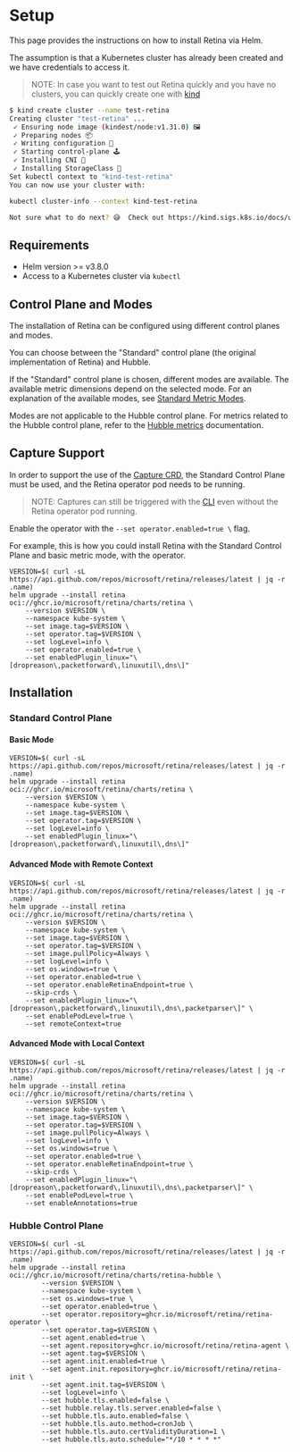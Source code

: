 # Setup

This page provides the instructions on how to install Retina via Helm.

The assumption is that a Kubernetes cluster has already been created and we have credentials to access it.

>NOTE: In case you want to test out Retina quickly and you have no clusters, you can quickly create one with [kind](https://kind.sigs.k8s.io/)

```sh
$ kind create cluster --name test-retina
Creating cluster "test-retina" ...
 ✓ Ensuring node image (kindest/node:v1.31.0) 🖼
 ✓ Preparing nodes 📦
 ✓ Writing configuration 📜
 ✓ Starting control-plane 🕹️
 ✓ Installing CNI 🔌
 ✓ Installing StorageClass 💾
Set kubectl context to "kind-test-retina"
You can now use your cluster with:

kubectl cluster-info --context kind-test-retina

Not sure what to do next? 😅  Check out https://kind.sigs.k8s.io/docs/user/quick-start/
```

## Requirements

- Helm version >= v3.8.0
- Access to a Kubernetes cluster via `kubectl`

## Control Plane and Modes

The installation of Retina can be configured using different control planes and modes.

You can choose between the "Standard" control plane (the original implementation of Retina) and Hubble.

If the "Standard" control plane is chosen, different modes are available. The available metric dimensions depend on the selected mode. For an explanation of the available modes, see [Standard Metric Modes](../03-Metrics/modes/modes.md).

Modes are not applicable to the Hubble control plane. For metrics related to the Hubble control plane, refer to the [Hubble metrics](../03-Metrics/02-hubble_metrics.md) documentation.

## Capture Support

In order to support the use of the [Capture CRD](../05-Concepts/CRDs/Capture.md), the Standard Control Plane must be used, and the Retina operator pod needs to be running.

>NOTE: Captures can still be triggered with the [CLI](../04-Captures/02-cli.md) even without the Retina operator pod running.

Enable the operator with the `--set operator.enabled=true \` flag.

For example, this is how you could install Retina with the Standard Control Plane and basic metric mode, with the operator.

```shell
VERSION=$( curl -sL https://api.github.com/repos/microsoft/retina/releases/latest | jq -r .name)
helm upgrade --install retina oci://ghcr.io/microsoft/retina/charts/retina \
    --version $VERSION \
    --namespace kube-system \
    --set image.tag=$VERSION \
    --set operator.tag=$VERSION \
    --set logLevel=info \
    --set operator.enabled=true \
    --set enabledPlugin_linux="\[dropreason\,packetforward\,linuxutil\,dns\]"
```

## Installation

### Standard Control Plane

#### Basic Mode

```shell
VERSION=$( curl -sL https://api.github.com/repos/microsoft/retina/releases/latest | jq -r .name)
helm upgrade --install retina oci://ghcr.io/microsoft/retina/charts/retina \
    --version $VERSION \
    --namespace kube-system \
    --set image.tag=$VERSION \
    --set operator.tag=$VERSION \
    --set logLevel=info \
    --set enabledPlugin_linux="\[dropreason\,packetforward\,linuxutil\,dns\]"
```

#### Advanced Mode with Remote Context

```shell
VERSION=$( curl -sL https://api.github.com/repos/microsoft/retina/releases/latest | jq -r .name)
helm upgrade --install retina oci://ghcr.io/microsoft/retina/charts/retina \
    --version $VERSION \
    --namespace kube-system \
    --set image.tag=$VERSION \
    --set operator.tag=$VERSION \
    --set image.pullPolicy=Always \
    --set logLevel=info \
    --set os.windows=true \
    --set operator.enabled=true \
    --set operator.enableRetinaEndpoint=true \
    --skip-crds \
    --set enabledPlugin_linux="\[dropreason\,packetforward\,linuxutil\,dns\,packetparser\]" \
    --set enablePodLevel=true \
    --set remoteContext=true
```

#### Advanced Mode with Local Context

```shell
VERSION=$( curl -sL https://api.github.com/repos/microsoft/retina/releases/latest | jq -r .name)
helm upgrade --install retina oci://ghcr.io/microsoft/retina/charts/retina \
    --version $VERSION \
    --namespace kube-system \
    --set image.tag=$VERSION \
    --set operator.tag=$VERSION \
    --set image.pullPolicy=Always \
    --set logLevel=info \
    --set os.windows=true \
    --set operator.enabled=true \
    --set operator.enableRetinaEndpoint=true \
    --skip-crds \
    --set enabledPlugin_linux="\[dropreason\,packetforward\,linuxutil\,dns\,packetparser\]" \
    --set enablePodLevel=true \
    --set enableAnnotations=true
```

### Hubble Control Plane

```shell
VERSION=$( curl -sL https://api.github.com/repos/microsoft/retina/releases/latest | jq -r .name)
helm upgrade --install retina oci://ghcr.io/microsoft/retina/charts/retina-hubble \
        --version $VERSION \
        --namespace kube-system \
        --set os.windows=true \
        --set operator.enabled=true \
        --set operator.repository=ghcr.io/microsoft/retina/retina-operator \
        --set operator.tag=$VERSION \
        --set agent.enabled=true \
        --set agent.repository=ghcr.io/microsoft/retina/retina-agent \
        --set agent.tag=$VERSION \
        --set agent.init.enabled=true \
        --set agent.init.repository=ghcr.io/microsoft/retina/retina-init \
        --set agent.init.tag=$VERSION \
        --set logLevel=info \
        --set hubble.tls.enabled=false \
        --set hubble.relay.tls.server.enabled=false \
        --set hubble.tls.auto.enabled=false \
        --set hubble.tls.auto.method=cronJob \
        --set hubble.tls.auto.certValidityDuration=1 \
        --set hubble.tls.auto.schedule="*/10 * * * *"
```
